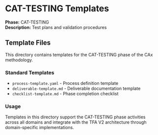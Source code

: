 # CAT-TESTING Templates

**Phase:** CAT-TESTING  
**Description:** Test plans and validation procedures

## Template Files

This directory contains templates for the CAT-TESTING phase of the CAx methodology.

### Standard Templates

- `process-template.yaml` - Process definition template
- `deliverable-template.md` - Deliverable documentation template  
- `checklist-template.md` - Phase completion checklist

### Usage

Templates in this directory support the CAT-TESTING phase activities across all domains
and integrate with the TFA V2 architecture through domain-specific implementations.
